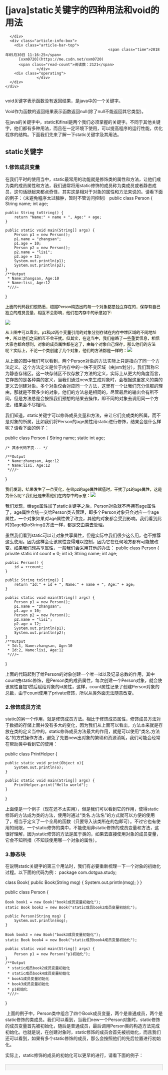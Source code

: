      

# [java]static关键字的四种用法和void的用法

      </div>
      <div class="article-info-box">
        <div class="article-bar-top">
                                                  <span class="time">2018年05月30日 11:16:25</span>
          [xxm0720](https://me.csdn.net/xxm0720)
          <span class="read-count">阅读数：2121</span>
                  </div>
        <div class="operating">
                  </div>
      </div>
    </div>
  </div>
  <article class="baidu_pl">
    <div id="article_content" class="article_content clearfix csdn-tracking-statistics" data-pid="blog" data-mod="popu_307" data-dsm="post" style="height: 3126px; overflow: hidden;">
            <link rel="stylesheet" href="https://csdnimg.cn/release/phoenix/template/css/ck_htmledit_views-f57960eb32.css">
                              <link rel="stylesheet" href="https://csdnimg.cn/release/phoenix/template/css/ck_htmledit_views-f57960eb32.css">
          <div class="htmledit_views" id="content_views">

<span style="font-family:'-apple-system', 'SF UI Text', Arial, 'PingFang SC', 'Hiragino Sans GB', 'Microsoft YaHei', 'WenQuanYi Micro Hei', sans-serif, SimHei, SimSun;background-color:rgb(255,255,255);">void关键字表示函数没有返回结果，是java中的一个关键字。</span>

<span style="font-family:'-apple-system', 'SF UI Text', Arial, 'PingFang SC', 'Hiragino Sans GB', 'Microsoft YaHei', 'WenQuanYi Micro Hei', sans-serif, SimHei, SimSun;background-color:rgb(255,255,255);"><span style="font-family:'-apple-system', 'SF UI Text', Arial, 'PingFang SC', 'Hiragino Sans GB', 'Microsoft YaHei', 'WenQuanYi Micro Hei', sans-serif, SimHei, SimSun;background-color:rgb(255,255,255);">Void作为函数的返回结果表示函数返回null(除了null不能返回其它类型)。</span>
</span>

在java的关键字中，<span style="margin:0px;padding:0px;">static</span>和<span style="margin:0px;padding:0px;">final</span>是两个我们必须掌握的关键字。不同于其他关键字，他们都有多种用法，而且在一定环境下使用，可以提高程序的运行性能，优化程序的结构。下面我们先来了解一下static关键字及其用法。

## <a name="t0"></a>static关键字

### <a name="t1"></a>1.修饰成员变量

在我们平时的使用当中，static最常用的功能就是修饰类的属性和方法，让他们成为类的成员属性和方法，我们通常将用static修饰的成员称为类成员或者静态成员，这句话挺起来都点奇怪，其实这是相对于对象的属性和方法来说的。请看下面的例子：（未避免程序太过臃肿，暂时不管访问控制）
public class Person {
    String name;
    int age;
    
    public String toString() {
        return "Name:" + name + ", Age:" + age;
    }
    
    public static void main(String[] args) {
        Person p1 = new Person();
        p1.name = "zhangsan";
        p1.age = 10;
        Person p2 = new Person();
        p2.name = "lisi";
        p2.age = 12;
        System.out.println(p1);
        System.out.println(p2);
    }
    /**Output
     * Name:zhangsan, Age:10
     * Name:lisi, Age:12
     *///~
}

<span style="color:rgb(0,0,0);font-family:Verdana, Arial, Helvetica, sans-serif;font-size:13px;text-align:left;background-color:rgb(254,254,242);">上面的代码我们很熟悉，根据Person构造出的每一个对象都是独立存在的，保存有自己独立的成员变量，相互不会影响，他们在内存中的示意如下:</span>

<span style="color:rgb(0,0,0);font-family:Verdana, Arial, Helvetica, sans-serif;font-size:13px;text-align:left;background-color:rgb(254,254,242);">![](https://images2015.cnblogs.com/blog/1055692/201701/1055692-20170128111659941-455494498.jpg)
</span>

<span style="color:rgb(0,0,0);font-family:Verdana, Arial, Helvetica, sans-serif;font-size:13px;text-align:left;background-color:rgb(254,254,242);"><span style="color:rgb(0,0,0);font-family:Verdana, Arial, Helvetica, sans-serif;font-size:13px;text-align:left;background-color:rgb(254,254,242);">从上图中可以看出，p1和p2两个变量引用的对象分别存储在内存中堆区域的不同地址中，所以他们之间相互不会干扰。但其实，在这当中，我们省略了一些重要信息，相信大家也都会想到，对象的成员属性都在这了，由每个对象自己保存，那么他们的方法呢？实际上，不论一个类创建了几个对象，他们的方法都是一样的：</span>![](https://images2015.cnblogs.com/blog/1055692/201701/1055692-20170129182729316-1860809324.jpg)
</span>

<span style="color:rgb(0,0,0);font-family:Verdana, Arial, Helvetica, sans-serif;font-size:13px;text-align:left;background-color:rgb(254,254,242);"></span>

从上面的图中我们可以看到，两个Person对象的方法实际上只是指向了同一个方法定义。这个方法定义是位于内存中的一块不变区域（由jvm划分），我们暂称它为静态存储区。这一块存储区不仅存放了方法的定义，实际上从更大的角度而言，它存放的是各种类的定义，当我们通过new来生成对象时，会根据这里定义的类的定义去创建对象。多个对象仅会对应同一个方法，这里有一个让我们充分信服的理由，那就是不管多少的对象，他们的方法总是相同的，尽管最后的输出会有所不同，但是方法总是会按照我们预想的结果去操作，即不同的对象去调用同一个方法，结果会不尽相同。

我们知道，static关键字可以修饰成员变量和方法，来让它们变成类的所属，而不是对象的所属，比如我们将Person的age属性用static进行修饰，结果会是什么样呢？请看下面的例子：

public class Person {
    String name;
    static int age;
    
    /* 其余代码不变... */
 
    /**Output
     * Name:zhangsan, Age:12
     * Name:lisi, Age:12
     *///~
}

<span style="color:rgb(0,0,0);font-family:Verdana, Arial, Helvetica, sans-serif;font-size:13px;text-align:left;background-color:rgb(254,254,242);">我们发现，结果发生了一点变化，在给p2的age属性赋值时，干扰了p1的age属性，这是为什么呢？我们还是来看他们在内存中的示意：</span>![](https://images2015.cnblogs.com/blog/1055692/201701/1055692-20170129182741362-1771285007.jpg)

我们发现，给age属性加了<span style="margin:0px;padding:0px;">static</span>关键字之后，Person对象就不再拥有age属性了，age属性会统一交给Person类去管理，即多个Person对象只会对应一个age属性，一个对象如果对age属性做了改变，其他的对象都会受到影响。我们看到此时的age和toString()方法一样，都是交由类去管理。

虽然我们看到static可以让对象共享属性，但是实际中我们很少这么用，也不推荐这么使用。因为这样会让该属性变得难以控制，因为它在任何地方都有可能被改变。如果我们想共享属性，一般我们会采用其他的办法：
public class Person {
    private static int count = 0;
    int id;
    String name;
    int age;
    
    public Person() {
        id = ++count;
    }
    
    public String toString() {
        return "Id:" + id + ", Name:" + name + ", Age:" + age;
    }
    
    public static void main(String[] args) {
        Person p1 = new Person();
        p1.name = "zhangsan";
        p1.age = 10;
        Person p2 = new Person();
        p2.name = "lisi";
        p2.age = 12;
        System.out.println(p1);
        System.out.println(p2);
    }
    /**Output
     * Id:1, Name:zhangsan, Age:10
     * Id:2, Name:lisi, Age:12
     *///~
}

上面的代码起到了给Person的对象创建一个唯一id以及记录总数的作用，其中count由static修饰，是Person类的成员属性，每次创建一个Person对象，就会使该属性自加1然后赋给对象的id属性，这样，count属性记录了创建Person对象的总数，由于count使用了private修饰，所以从类外面无法随意改变。

### <a name="t2"></a>2.修饰成员方法

static的另一个作用，就是修饰成员方法。相比于修饰成员属性，修饰成员方法对于数据的存储上面并没有多大的变化，因为我们从上面可以看出，方法本来就是存放在类的定义当中的。static修饰成员方法最大的作用，就是可以使用"<span style="margin:0px;padding:0px;">类名.方法名</span>"的方式操作方法，避免了先要new出对象的繁琐和资源消耗，我们可能会经常在帮助类中看到它的使用：

public class PrintHelper {
 
    public static void print(Object o){
        System.out.println(o);
    }
    
    public static void main(String[] args) {
        PrintHelper.print("Hello world");
    }
}

上面便是一个例子（现在还不太实用），但是我们可以看到它的作用，使得static修饰的方法成为类的方法，使用时通过“<span style="margin:0px;padding:0px;">类名.方法名</span>”的方式就可以方便的使用了，相当于定义了一个全局的函数（只要导入该类所在的包即可）。不过它也有使用的局限，一个static修饰的类中，不能使用非static修饰的成员变量和方法，这很好理解，因为static修饰的方法是属于类的，如果去直接使用对象的成员变量，它会不知所措（不知该使用哪一个对象的属性）。

### <a name="t3"></a>3.静态块

在说明static关键字的第三个用法时，我们有必要重新梳理一下一个对象的初始化过程。以下面的代码为例：
package com.dotgua.study;

class Book{
    public Book(String msg) {
        System.out.println(msg);
    }
}

public class Person {

    Book book1 = new Book("book1成员变量初始化");
    static Book book2 = new Book("static成员book2成员变量初始化");
    
    public Person(String msg) {
        System.out.println(msg);
    }
    
    Book book3 = new Book("book3成员变量初始化");
    static Book book4 = new Book("static成员book4成员变量初始化");
    
    public static void main(String[] args) {
        Person p1 = new Person("p1初始化");
    }
    /**Output
     * static成员book2成员变量初始化
     * static成员book4成员变量初始化
     * book1成员变量初始化
     * book3成员变量初始化
     * p1初始化
     *///~
}

&nbsp;上面的例子中，Person类中组合了四个Book成员变量，两个是普通成员，两个是static修饰的类成员。我们可以看到，当我们new一个Person对象时，static修饰的成员变量首先被初始化，随后是普通成员，最后调用Person类的构造方法完成初始化。也就是说，在创建对象时，static修饰的成员会首先被初始化，而且我们还可以看到，如果有多个static修饰的成员，那么会按照他们的先后位置进行初始化。

实际上，static修饰的成员的初始化可以更早的进行，请看下面的例子：
<pre>
<div class="cnblogs_code" style="margin:5px 0px;padding:5px;background-color:rgb(245,245,245);border:1px solid rgb(204,204,204);color:rgb(0,0,0);text-align:left;font-family:'Courier New';font-size:12px;"><div class="cnblogs_code_toolbar" style="margin:5px 0px 0px;padding:0px;">
</div><pre style="margin-bottom:0px;padding-right:0px;padding-left:0px;white-space:pre-wrap;font-family:'Courier New';"><span style="margin:0px;padding:0px;line-height:1.5;color:rgb(0,0,255);">class</span><span style="margin:0px;padding:0px;line-height:1.5;"> Book{
    </span><span style="margin:0px;padding:0px;line-height:1.5;color:rgb(0,0,255);">public</span><span style="margin:0px;padding:0px;line-height:1.5;"> Book(String msg) {
        System.out.println(msg);
    }
}

</span><span style="margin:0px;padding:0px;line-height:1.5;color:rgb(0,0,255);">public</span> <span style="margin:0px;padding:0px;line-height:1.5;color:rgb(0,0,255);">class</span><span style="margin:0px;padding:0px;line-height:1.5;"> Person {

    Book book1 </span>= <span style="margin:0px;padding:0px;line-height:1.5;color:rgb(0,0,255);">new</span> Book("book1成员变量初始化"<span style="margin:0px;padding:0px;line-height:1.5;">);
    </span><span style="margin:0px;padding:0px;line-height:1.5;color:rgb(0,0,255);">static</span> Book book2 = <span style="margin:0px;padding:0px;line-height:1.5;color:rgb(0,0,255);">new</span> Book("static成员book2成员变量初始化"<span style="margin:0px;padding:0px;line-height:1.5;">);

    </span><span style="margin:0px;padding:0px;line-height:1.5;color:rgb(0,0,255);">public</span><span style="margin:0px;padding:0px;line-height:1.5;"> Person(String msg) {
        System.out.println(msg);
    }

    Book book3 </span>= <span style="margin:0px;padding:0px;line-height:1.5;color:rgb(0,0,255);">new</span> Book("book3成员变量初始化"<span style="margin:0px;padding:0px;line-height:1.5;">);
    </span><span style="margin:0px;padding:0px;line-height:1.5;color:rgb(0,0,255);">static</span> Book book4 = <span style="margin:0px;padding:0px;line-height:1.5;color:rgb(0,0,255);">new</span> Book("static成员book4成员变量初始化"<span style="margin:0px;padding:0px;line-height:1.5;">);

    </span><span style="margin:0px;padding:0px;line-height:1.5;color:rgb(0,0,255);">public</span> <span style="margin:0px;padding:0px;line-height:1.5;color:rgb(0,0,255);">static</span> <span style="margin:0px;padding:0px;line-height:1.5;color:rgb(0,0,255);">void</span><span style="margin:0px;padding:0px;line-height:1.5;"> funStatic() {
        System.out.println(</span>"static修饰的funStatic方法"<span style="margin:0px;padding:0px;line-height:1.5;">);
    }

    </span><span style="margin:0px;padding:0px;line-height:1.5;color:rgb(0,0,255);">public</span> <span style="margin:0px;padding:0px;line-height:1.5;color:rgb(0,0,255);">static</span> <span style="margin:0px;padding:0px;line-height:1.5;color:rgb(0,0,255);">void</span><span style="margin:0px;padding:0px;line-height:1.5;"> main(String[] args) {
        Person.funStatic();
        System.out.println(</span>"****************"<span style="margin:0px;padding:0px;line-height:1.5;">);
        Person p1 </span>= <span style="margin:0px;padding:0px;line-height:1.5;color:rgb(0,0,255);">new</span> Person("p1初始化"<span style="margin:0px;padding:0px;line-height:1.5;">);
    }
    </span><span style="margin:0px;padding:0px;line-height:1.5;color:rgb(0,128,0);">/**</span><span style="margin:0px;padding:0px;line-height:1.5;color:rgb(0,128,0);">Output
     * static成员book2成员变量初始化
     * static成员book4成员变量初始化
     * static修饰的funStatic方法
     * ***************
     * book1成员变量初始化
     * book3成员变量初始化
     * p1初始化
     </span><span style="margin:0px;padding:0px;line-height:1.5;color:rgb(0,128,0);">*///</span><span style="margin:0px;padding:0px;line-height:1.5;color:rgb(0,128,0);">~</span>
}</pre></div>

在上面的例子中我们可以发现两个有意思的地方，第一个是当我们没有创建对象，而是通过类去调用类方法时，尽管该方法没有使用到任何的类成员，类成员还是在方法调用之前就初始化了，这说明，当我们第一次去使用一个类时，就会触发该类的成员初始化。第二个是当我们使用了类方法，完成类的成员的初始化后，再new该类的对象时，static修饰的类成员没有再次初始化，这说明，static修饰的类成员，在程序运行过程中，只需要初始化一次即可，不会进行多次的初始化。

回顾了对象的初始化以后，我们再来看static的第三个作用就非常简单了，那就是当我们初始化static修饰的成员时，可以将他们统一放在一个以static开始，用花括号包裹起来的块状语句中：
<pre>`

1.  <div class="hljs-ln-numbers"><div class="hljs-ln-line hljs-ln-n" data-line-number="1"></div></div><div class="hljs-ln-code"><div class="hljs-ln-line"><span class="hljs-class"><span class="hljs-keyword">class</span> <span class="hljs-title">Book</span></span>{</div></div>
2.  <div class="hljs-ln-numbers"><div class="hljs-ln-line hljs-ln-n" data-line-number="2"></div></div><div class="hljs-ln-code"><div class="hljs-ln-line">    <span class="hljs-function"><span class="hljs-keyword">public</span> <span class="hljs-title">Book</span><span class="hljs-params">(String msg)</span> </span>{</div></div>
3.  <div class="hljs-ln-numbers"><div class="hljs-ln-line hljs-ln-n" data-line-number="3"></div></div><div class="hljs-ln-code"><div class="hljs-ln-line">        System.out.println(msg);</div></div>
4.  <div class="hljs-ln-numbers"><div class="hljs-ln-line hljs-ln-n" data-line-number="4"></div></div><div class="hljs-ln-code"><div class="hljs-ln-line">    }</div></div>
5.  <div class="hljs-ln-numbers"><div class="hljs-ln-line hljs-ln-n" data-line-number="5"></div></div><div class="hljs-ln-code"><div class="hljs-ln-line">}</div></div>
6.  <div class="hljs-ln-numbers"><div class="hljs-ln-line hljs-ln-n" data-line-number="6"></div></div><div class="hljs-ln-code"><div class="hljs-ln-line"> </div></div>
7.  <div class="hljs-ln-numbers"><div class="hljs-ln-line hljs-ln-n" data-line-number="7"></div></div><div class="hljs-ln-code"><div class="hljs-ln-line"><span class="hljs-keyword">public</span> <span class="hljs-class"><span class="hljs-keyword">class</span> <span class="hljs-title">Person</span> </span>{</div></div>
8.  <div class="hljs-ln-numbers"><div class="hljs-ln-line hljs-ln-n" data-line-number="8"></div></div><div class="hljs-ln-code"><div class="hljs-ln-line"> </div></div>
9.  <div class="hljs-ln-numbers"><div class="hljs-ln-line hljs-ln-n" data-line-number="9"></div></div><div class="hljs-ln-code"><div class="hljs-ln-line">    Book book1 = <span class="hljs-keyword">new</span> Book(<span class="hljs-string">"book1成员变量初始化"</span>);</div></div>
10.  <div class="hljs-ln-numbers"><div class="hljs-ln-line hljs-ln-n" data-line-number="10"></div></div><div class="hljs-ln-code"><div class="hljs-ln-line">    <span class="hljs-keyword">static</span> Book book2;</div></div>
11.  <div class="hljs-ln-numbers"><div class="hljs-ln-line hljs-ln-n" data-line-number="11"></div></div><div class="hljs-ln-code"><div class="hljs-ln-line">    </div></div>
12.  <div class="hljs-ln-numbers"><div class="hljs-ln-line hljs-ln-n" data-line-number="12"></div></div><div class="hljs-ln-code"><div class="hljs-ln-line">    <span class="hljs-keyword">static</span> {</div></div>
13.  <div class="hljs-ln-numbers"><div class="hljs-ln-line hljs-ln-n" data-line-number="13"></div></div><div class="hljs-ln-code"><div class="hljs-ln-line">        book2 = <span class="hljs-keyword">new</span> Book(<span class="hljs-string">"static成员book2成员变量初始化"</span>);</div></div>
14.  <div class="hljs-ln-numbers"><div class="hljs-ln-line hljs-ln-n" data-line-number="14"></div></div><div class="hljs-ln-code"><div class="hljs-ln-line">        book4 = <span class="hljs-keyword">new</span> Book(<span class="hljs-string">"static成员book4成员变量初始化"</span>);</div></div>
15.  <div class="hljs-ln-numbers"><div class="hljs-ln-line hljs-ln-n" data-line-number="15"></div></div><div class="hljs-ln-code"><div class="hljs-ln-line">    }</div></div>
16.  <div class="hljs-ln-numbers"><div class="hljs-ln-line hljs-ln-n" data-line-number="16"></div></div><div class="hljs-ln-code"><div class="hljs-ln-line">    </div></div>
17.  <div class="hljs-ln-numbers"><div class="hljs-ln-line hljs-ln-n" data-line-number="17"></div></div><div class="hljs-ln-code"><div class="hljs-ln-line">    <span class="hljs-function"><span class="hljs-keyword">public</span> <span class="hljs-title">Person</span><span class="hljs-params">(String msg)</span> </span>{</div></div>
18.  <div class="hljs-ln-numbers"><div class="hljs-ln-line hljs-ln-n" data-line-number="18"></div></div><div class="hljs-ln-code"><div class="hljs-ln-line">        System.out.println(msg);</div></div>
19.  <div class="hljs-ln-numbers"><div class="hljs-ln-line hljs-ln-n" data-line-number="19"></div></div><div class="hljs-ln-code"><div class="hljs-ln-line">    }</div></div>
20.  <div class="hljs-ln-numbers"><div class="hljs-ln-line hljs-ln-n" data-line-number="20"></div></div><div class="hljs-ln-code"><div class="hljs-ln-line">    </div></div>
21.  <div class="hljs-ln-numbers"><div class="hljs-ln-line hljs-ln-n" data-line-number="21"></div></div><div class="hljs-ln-code"><div class="hljs-ln-line">    Book book3 = <span class="hljs-keyword">new</span> Book(<span class="hljs-string">"book3成员变量初始化"</span>);</div></div>
22.  <div class="hljs-ln-numbers"><div class="hljs-ln-line hljs-ln-n" data-line-number="22"></div></div><div class="hljs-ln-code"><div class="hljs-ln-line">    <span class="hljs-keyword">static</span> Book book4;</div></div>
23.  <div class="hljs-ln-numbers"><div class="hljs-ln-line hljs-ln-n" data-line-number="23"></div></div><div class="hljs-ln-code"><div class="hljs-ln-line">    </div></div>
24.  <div class="hljs-ln-numbers"><div class="hljs-ln-line hljs-ln-n" data-line-number="24"></div></div><div class="hljs-ln-code"><div class="hljs-ln-line">    <span class="hljs-function"><span class="hljs-keyword">public</span> <span class="hljs-keyword">static</span> <span class="hljs-keyword">void</span> <span class="hljs-title">funStatic</span><span class="hljs-params">()</span> </span>{</div></div>
25.  <div class="hljs-ln-numbers"><div class="hljs-ln-line hljs-ln-n" data-line-number="25"></div></div><div class="hljs-ln-code"><div class="hljs-ln-line">        System.out.println(<span class="hljs-string">"static修饰的funStatic方法"</span>);</div></div>
26.  <div class="hljs-ln-numbers"><div class="hljs-ln-line hljs-ln-n" data-line-number="26"></div></div><div class="hljs-ln-code"><div class="hljs-ln-line">    }</div></div>
27.  <div class="hljs-ln-numbers"><div class="hljs-ln-line hljs-ln-n" data-line-number="27"></div></div><div class="hljs-ln-code"><div class="hljs-ln-line">    </div></div>
28.  <div class="hljs-ln-numbers"><div class="hljs-ln-line hljs-ln-n" data-line-number="28"></div></div><div class="hljs-ln-code"><div class="hljs-ln-line">    <span class="hljs-function"><span class="hljs-keyword">public</span> <span class="hljs-keyword">static</span> <span class="hljs-keyword">void</span> <span class="hljs-title">main</span><span class="hljs-params">(String[] args)</span> </span>{</div></div>
29.  <div class="hljs-ln-numbers"><div class="hljs-ln-line hljs-ln-n" data-line-number="29"></div></div><div class="hljs-ln-code"><div class="hljs-ln-line">        Person.funStatic();</div></div>
30.  <div class="hljs-ln-numbers"><div class="hljs-ln-line hljs-ln-n" data-line-number="30"></div></div><div class="hljs-ln-code"><div class="hljs-ln-line">        System.out.println(<span class="hljs-string">"****************"</span>);</div></div>
31.  <div class="hljs-ln-numbers"><div class="hljs-ln-line hljs-ln-n" data-line-number="31"></div></div><div class="hljs-ln-code"><div class="hljs-ln-line">        Person p1 = <span class="hljs-keyword">new</span> Person(<span class="hljs-string">"p1初始化"</span>);</div></div>
32.  <div class="hljs-ln-numbers"><div class="hljs-ln-line hljs-ln-n" data-line-number="32"></div></div><div class="hljs-ln-code"><div class="hljs-ln-line">    }</div></div>
33.  <div class="hljs-ln-numbers"><div class="hljs-ln-line hljs-ln-n" data-line-number="33"></div></div><div class="hljs-ln-code"><div class="hljs-ln-line">    <span class="hljs-comment"><span class="hljs-comment">/**Output</span></span></div></div>
34.  <div class="hljs-ln-numbers"><div class="hljs-ln-line hljs-ln-n" data-line-number="34"></div></div><div class="hljs-ln-code"><div class="hljs-ln-line"><span class="hljs-comment">     * static成员book2成员变量初始化</span></div></div>
35.  <div class="hljs-ln-numbers"><div class="hljs-ln-line hljs-ln-n" data-line-number="35"></div></div><div class="hljs-ln-code"><div class="hljs-ln-line"><span class="hljs-comment">     * static成员book4成员变量初始化</span></div></div>
36.  <div class="hljs-ln-numbers"><div class="hljs-ln-line hljs-ln-n" data-line-number="36"></div></div><div class="hljs-ln-code"><div class="hljs-ln-line"><span class="hljs-comment">     * static修饰的funStatic方法</span></div></div>
37.  <div class="hljs-ln-numbers"><div class="hljs-ln-line hljs-ln-n" data-line-number="37"></div></div><div class="hljs-ln-code"><div class="hljs-ln-line"><span class="hljs-comment">     * ***************</span></div></div>
38.  <div class="hljs-ln-numbers"><div class="hljs-ln-line hljs-ln-n" data-line-number="38"></div></div><div class="hljs-ln-code"><div class="hljs-ln-line"><span class="hljs-comment">     * book1成员变量初始化</span></div></div>
39.  <div class="hljs-ln-numbers"><div class="hljs-ln-line hljs-ln-n" data-line-number="39"></div></div><div class="hljs-ln-code"><div class="hljs-ln-line"><span class="hljs-comment">     * book3成员变量初始化</span></div></div>
40.  <div class="hljs-ln-numbers"><div class="hljs-ln-line hljs-ln-n" data-line-number="40"></div></div><div class="hljs-ln-code"><div class="hljs-ln-line"><span class="hljs-comment">     * p1初始化</span></div></div>
41.  <div class="hljs-ln-numbers"><div class="hljs-ln-line hljs-ln-n" data-line-number="41"></div></div><div class="hljs-ln-code"><div class="hljs-ln-line"><span class="hljs-comment">     */</span><span class="hljs-comment">//~</span></div></div>
42.  <div class="hljs-ln-numbers"><div class="hljs-ln-line hljs-ln-n" data-line-number="42"></div></div><div class="hljs-ln-code"><div class="hljs-ln-line">}</div></div>`<div class="hljs-button {2}" data-title="复制" onclick="hljs.copyCode(event)"></div></pre>

我们将上一个例子稍微做了一下修改，可以看到，结果没有二致。

### <a name="t4"></a>4.静态导包

&nbsp;相比于上面的三种用途，第四种用途可能了解的人就比较少了，但是实际上它很简单，而且在调用类方法时会更方便。以上面的“PrintHelper”的例子为例，做一下稍微的变化，即可使用静态导包带给我们的方便：<a title="复制代码" style="background-color:rgb(245,245,245);font-family:'Courier New';font-size:12px;margin:0px;padding:0px;color:rgb(7,93,179);border:none;" target="_blank"></a>
<pre>`

1.  <div class="hljs-ln-numbers"><div class="hljs-ln-line hljs-ln-n" data-line-number="1"></div></div><div class="hljs-ln-code"><div class="hljs-ln-line"><span class="hljs-comment">/* PrintHelper.java文件 */</span></div></div>
2.  <div class="hljs-ln-numbers"><div class="hljs-ln-line hljs-ln-n" data-line-number="2"></div></div><div class="hljs-ln-code"><div class="hljs-ln-line"><span class="hljs-keyword">package</span> com.dotgua.study;</div></div>
3.  <div class="hljs-ln-numbers"><div class="hljs-ln-line hljs-ln-n" data-line-number="3"></div></div><div class="hljs-ln-code"><div class="hljs-ln-line"> </div></div>
4.  <div class="hljs-ln-numbers"><div class="hljs-ln-line hljs-ln-n" data-line-number="4"></div></div><div class="hljs-ln-code"><div class="hljs-ln-line"><span class="hljs-keyword">public</span> <span class="hljs-class"><span class="hljs-keyword">class</span> <span class="hljs-title">PrintHelper</span> </span>{</div></div>
5.  <div class="hljs-ln-numbers"><div class="hljs-ln-line hljs-ln-n" data-line-number="5"></div></div><div class="hljs-ln-code"><div class="hljs-ln-line"> </div></div>
6.  <div class="hljs-ln-numbers"><div class="hljs-ln-line hljs-ln-n" data-line-number="6"></div></div><div class="hljs-ln-code"><div class="hljs-ln-line">    <span class="hljs-function"><span class="hljs-keyword">public</span> <span class="hljs-keyword">static</span> <span class="hljs-keyword">void</span> <span class="hljs-title">print</span><span class="hljs-params">(Object o)</span></span>{</div></div>
7.  <div class="hljs-ln-numbers"><div class="hljs-ln-line hljs-ln-n" data-line-number="7"></div></div><div class="hljs-ln-code"><div class="hljs-ln-line">        System.out.println(o);</div></div>
8.  <div class="hljs-ln-numbers"><div class="hljs-ln-line hljs-ln-n" data-line-number="8"></div></div><div class="hljs-ln-code"><div class="hljs-ln-line">    }</div></div>
9.  <div class="hljs-ln-numbers"><div class="hljs-ln-line hljs-ln-n" data-line-number="9"></div></div><div class="hljs-ln-code"><div class="hljs-ln-line">}</div></div>`<div class="hljs-button {2}" data-title="复制" onclick="hljs.copyCode(event)"></div></pre><div class="cnblogs_code" style="margin:5px 0px;padding:5px;background-color:rgb(245,245,245);border:1px solid rgb(204,204,204);color:rgb(0,0,0);text-align:left;font-family:'Courier New';font-size:12px;"><div class="cnblogs_code_toolbar" style="margin:5px 0px 0px;padding:0px;"><span class="cnblogs_code_copy" style="margin:0px;padding:0px 5px 0px 0px;line-height:1.5;"><a title="复制代码" style="margin:0px;padding:0px;color:rgb(7,93,179);border:none;" target="_blank"></a></span><pre>`

1.  <div class="hljs-ln-numbers"><div class="hljs-ln-line hljs-ln-n" data-line-number="1"></div></div><div class="hljs-ln-code"><div class="hljs-ln-line"><span style="color:rgb(0,0,0);font-family:Consolas, Inconsolata, Courier, monospace;font-size:12px;white-space:pre;background-color:rgb(240,240,240);"><span class="hljs-comment">/* App.java文件 */</span></span></div></div>
2.  <div class="hljs-ln-numbers"><div class="hljs-ln-line hljs-ln-n" data-line-number="2"></div></div><div class="hljs-ln-code"><div class="hljs-ln-line"><span class="hljs-keyword">import</span> <span class="hljs-keyword">static</span> com.dotgua.study.PrintHelper.*;</div></div>
3.  <div class="hljs-ln-numbers"><div class="hljs-ln-line hljs-ln-n" data-line-number="3"></div></div><div class="hljs-ln-code"><div class="hljs-ln-line"> </div></div>
4.  <div class="hljs-ln-numbers"><div class="hljs-ln-line hljs-ln-n" data-line-number="4"></div></div><div class="hljs-ln-code"><div class="hljs-ln-line"><span class="hljs-keyword">public</span> <span class="hljs-class"><span class="hljs-keyword">class</span> <span class="hljs-title">App</span> </span></div></div>
5.  <div class="hljs-ln-numbers"><div class="hljs-ln-line hljs-ln-n" data-line-number="5"></div></div><div class="hljs-ln-code"><div class="hljs-ln-line">{</div></div>
6.  <div class="hljs-ln-numbers"><div class="hljs-ln-line hljs-ln-n" data-line-number="6"></div></div><div class="hljs-ln-code"><div class="hljs-ln-line">    <span class="hljs-function"><span class="hljs-keyword">public</span> <span class="hljs-keyword">static</span> <span class="hljs-keyword">void</span> <span class="hljs-title">main</span><span class="hljs-params">( String[] args )</span></span></div></div>
7.  <div class="hljs-ln-numbers"><div class="hljs-ln-line hljs-ln-n" data-line-number="7"></div></div><div class="hljs-ln-code"><div class="hljs-ln-line">    {</div></div>
8.  <div class="hljs-ln-numbers"><div class="hljs-ln-line hljs-ln-n" data-line-number="8"></div></div><div class="hljs-ln-code"><div class="hljs-ln-line">        print(<span class="hljs-string">"Hello World!"</span>);</div></div>
9.  <div class="hljs-ln-numbers"><div class="hljs-ln-line hljs-ln-n" data-line-number="9"></div></div><div class="hljs-ln-code"><div class="hljs-ln-line">    }</div></div>
10.  <div class="hljs-ln-numbers"><div class="hljs-ln-line hljs-ln-n" data-line-number="10"></div></div><div class="hljs-ln-code"><div class="hljs-ln-line">    <span class="hljs-comment"><span class="hljs-comment">/**Output</span></span></div></div>
11.  <div class="hljs-ln-numbers"><div class="hljs-ln-line hljs-ln-n" data-line-number="11"></div></div><div class="hljs-ln-code"><div class="hljs-ln-line"><span class="hljs-comment">     * Hello World!</span></div></div>
12.  <div class="hljs-ln-numbers"><div class="hljs-ln-line hljs-ln-n" data-line-number="12"></div></div><div class="hljs-ln-code"><div class="hljs-ln-line"><span class="hljs-comment">     */</span><span class="hljs-comment">//~</span></div></div>
13.  <div class="hljs-ln-numbers"><div class="hljs-ln-line hljs-ln-n" data-line-number="13"></div></div><div class="hljs-ln-code"><div class="hljs-ln-line">}</div></div>`<div class="hljs-button {2}" data-title="复制" onclick="hljs.copyCode(event)"></div></pre>

</div></div>

上面的代码来自于两个java文件，其中的PrintHelper很简单，包含了一个用于打印的static方法。而在App.java文件中，我们首先将PrintHelper类导入，这里在导入时，我们使用了static关键字，而且在引入类的最后还加上了<span style="margin:0px;padding:0px;">“.*”</span>，它的作用就是将PrintHelper类中的所有类方法直接导入。不同于非static导入，采用static导入包后，在不与当前类的方法名冲突的情况下，无需使用“<span style="margin:0px;padding:0px;">类名.方法名</span>”的方法去调用类方法了，直接可以采用"<span style="margin:0px;padding:0px;">方法名</span>"去调用类方法，就好像是该类自己的方法一样使用即可。

## <a name="t5"></a>总结

static是java中非常重要的一个关键字，而且它的用法也很丰富，主要有四种用法：

1.  用来修饰成员变量，将其变为类的成员，从而实现所有对象对于该成员的共享；
2.  用来修饰成员方法，将其变为类方法，可以直接使用<span style="margin:0px;padding:0px;">“类名.方法名”</span>的方式调用，常用于工具类；
3.  静态块用法，将多个类成员放在一起初始化，使得程序更加规整，其中理解对象的初始化过程非常关键；
4.  静态导包用法，将类的方法直接导入到当前类中，从而直接使用<span style="margin:0px;padding:0px;">“方法名”</span>即可调用类方法，更加方便。
          </div>
                  </div>
  </article>
</div>
